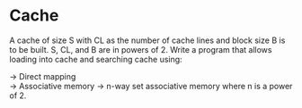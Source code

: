 # Cache
A cache of size S with CL as the number of cache lines and block size B is to be built. 
S, CL, and B are in powers of 2. 
Write a program that allows loading into cache and searching cache using: 

-> Direct mapping  
-> Associative memory 
-> n-way set associative memory where n is a power of 2.
